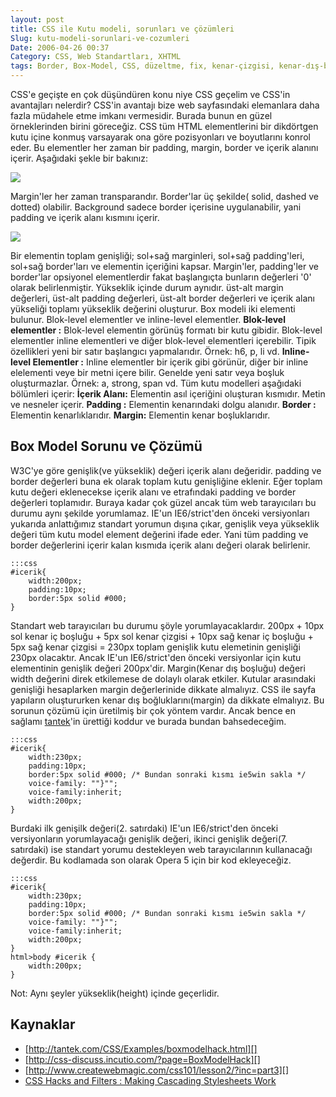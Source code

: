 ```yaml
---
layout: post
title: CSS ile Kutu modeli, sorunları ve çözümleri
Slug: kutu-modeli-sorunlari-ve-cozumleri
Date: 2006-04-26 00:37
Category: CSS, Web Standartları, XHTML
tags: Border, Box-Model, CSS, düzeltme, fix, kenar-çizgisi, kenar-dış-boşluğu, kenar-iç-boşluğu, Kutu-Modeli, Margin, Padding, Web Standartları, XHTML
---
```


CSS'e geçişte en çok düşündüren konu niye CSS geçelim ve CSS'in
avantajları nelerdir? CSS'in avantajı bize web sayfasındaki elemanlara
daha fazla müdahele etme imkanı vermesidir. Burada bunun en güzel
örneklerinden birini göreceğiz. CSS tüm HTML elementlerini bir
dikdörtgen kutu içine konmuş varsayarak ona göre pozisyonları ve
boyutlarını konrol eder. Bu elementler her zaman bir padding, margin,
border ve içerik alanını içerir. Aşağıdaki şekle bir bakınız:

![][100]

Margin'ler her zaman transparandır. Border'lar üç şekilde( solid, dashed
ve dotted) olabilir. Background sadece border içerisine uygulanabilir,
yani padding ve içerik alanı kısmını içerir.

![][1]

Bir elementin toplam genişliği; sol+sağ marginleri, sol+sağ
padding'leri, sol+sağ border'ları ve elementin içeriğini kapsar.
Margin'ler, padding'ler ve border'lar opsiyonel elementlerdir fakat
başlangıçta bunların değerleri '0' olarak belirlenmiştir. Yükseklik
içinde durum aynıdır. üst-alt margin değerleri, üst-alt padding
değerleri, üst-alt border değerleri ve içerik alanı yükseliği toplamı
yükseklik değerini oluşturur. Box
modeli iki elementi bulunur. Blok-level elementler ve inline-level
elementler. **Blok-level elementler :** Blok-level elementin görünüş
formatı bir kutu gibidir. Blok-level elementler inline elementleri ve
diğer blok-level elementleri içerebilir. Tipik özellikleri yeni bir
satır başlangıcı yapmalarıdır. Örnek: h6, p, li vd. **Inline-level
Elementler :** Inline elementler bir içerik gibi görünür, diğer bir
inline elelementi veye bir metni içere bilir. Genelde yeni satır veya
boşluk oluşturmazlar. Örnek: a, strong, span vd. Tüm kutu modelleri
aşağıdaki bölümleri içerir: **İçerik Alanı:** Elementin asıl içeriğini
oluşturan kısmıdır. Metin ve nesneler içerir. **Padding :** Elementin
kenarındaki dolgu alanıdır. **Border :** Elementin kenarlıklarıdır.
**Margin:** Elementin kenar boşluklarıdır.

## Box Model Sorunu ve Çözümü

W3C'ye göre genişlik(ve yükseklik) değeri içerik alanı değeridir.
padding ve border değerleri buna ek olarak toplam kutu genişliğine
eklenir. Eğer toplam kutu değeri eklenecekse içerik alanı ve etrafındaki
padding ve border değerleri toplamıdır. Buraya kadar çok güzel ancak tüm
web tarayıcıları bu durumu aynı şekilde yorumlamaz. IE'un IE6/strict'den
önceki versiyonları yukarıda anlattığımız standart yorumun dışına çıkar,
genişlik veya yükseklik değeri tüm kutu model element değerini ifade
eder. Yani tüm padding ve border değerlerini içerir kalan kısmıda içerik
alanı değeri olarak belirlenir.

	:::css
	#icerik{
		width:200px;
		padding:10px;
		border:5px solid #000;
	}

Standart web tarayıcıları bu durumu şöyle yorumlayacaklardır. 200px +
10px sol kenar iç boşluğu + 5px sol kenar çizgisi + 10px sağ kenar iç
boşluğu + 5px sağ kenar çizgisi = 230px toplam genişlik kutu elemetinin
genişliği 230px olacaktır. Ancak IE'un IE6/strict'den önceki
versiyonlar için kutu elementinin genişlik değeri 200px'dir.
Margin(Kenar dış boşluğu) değeri width değerini direk etkilemese de
dolaylı olarak etkiler. Kutular arasındaki genişliği hesaplarken margin
değerlerinide dikkate almalıyız. CSS ile sayfa yapıların oluştururken
kenar dış boğluklarını(margin) da dikkate elmalıyız. Bu sorunun çözümü
için üretilmiş bir çok yöntem vardır. Ancak bence en sağlamı
[tantek][]'in ürettiği koddur ve burada bundan bahsedeceğim.

	:::css
	#icerik{
		width:230px;
		padding:10px;
		border:5px solid #000; /* Bundan sonraki kısmı ie5win sakla */
		voice-family: ""}"";
		voice-family:inherit;
		width:200px;
	}

Burdaki ilk genişilk değeri(2. satırdaki) IE'un IE6/strict'den önceki
versiyonların yorumlayacağı genişlik değeri, ikinci genişlik değeri(7.
satırdaki) ise standart yorumu destekleyen web tarayıcılarının
kullanacağı değerdir. Bu kodlamada son olarak Opera 5 için bir kod
ekleyeceğiz.

	:::css
	#icerik{
		width:230px;
		padding:10px;
		border:5px solid #000; /* Bundan sonraki kısmı ie5win sakla */
		voice-family: ""}"";
		voice-family:inherit;
		width:200px;
	}
	html>body #icerik {
		width:200px;
	}

Not: Aynı şeyler yükseklik(height) içinde geçerlidir.

## Kaynaklar

-   [http://tantek.com/CSS/Examples/boxmodelhack.html][]
-   [http://css-discuss.incutio.com/?page=BoxModelHack][]
-   [http://www.createwebmagic.com/css101/lesson2/?inc=part3][]
-   [CSS Hacks and Filters : Making Cascading Stylesheets Work][]

  [100]: /images/basit_boxmodel.gif
  [1]: /images/box_model.gif
  [tantek]: http://www.tantek.com/CSS/Examples/boxmodelhack.html
  [http://tantek.com/CSS/Examples/boxmodelhack.html]: http://tantek.com/CSS/Examples/boxmodelhack.html
  [http://css-discuss.incutio.com/?page=BoxModelHack]: http://css-discuss.incutio.com/?page=BoxModelHack
  [http://www.createwebmagic.com/css101/lesson2/?inc=part3]: http://www.createwebmagic.com/css101/lesson2/?inc=part3
  [CSS Hacks and Filters : Making Cascading Stylesheets Work]: http://www.amazon.com/gp/product/0764579851/ref=sr_11_1/103-3062475-1085468?%5Fencoding=UTF8
